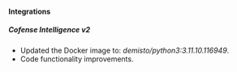 
#### Integrations

##### Cofense Intelligence v2

- Updated the Docker image to: *demisto/python3:3.11.10.116949*.
- Code functionality improvements.
